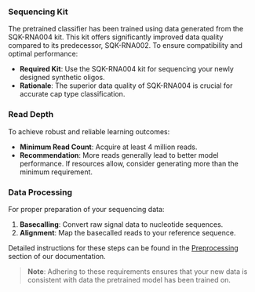 ### Sequencing Kit

The pretrained classifier has been trained using data generated from the SQK-RNA004 kit. This kit offers significantly improved data quality compared to its predecessor, SQK-RNA002. To ensure compatibility and optimal performance:

- **Required Kit**: Use the SQK-RNA004 kit for sequencing your newly designed synthetic oligos.
- **Rationale**: The superior data quality of SQK-RNA004 is crucial for accurate cap type classification.

### Read Depth

To achieve robust and reliable learning outcomes:

- **Minimum Read Count**: Acquire at least 4 million reads.
- **Recommendation**: More reads generally lead to better model performance. If resources allow, consider generating more than the minimum requirement.

### Data Processing

For proper preparation of your sequencing data:

1. **Basecalling**: Convert raw signal data to nucleotide sequences.
2. **Alignment**: Map the basecalled reads to your reference sequence.

Detailed instructions for these steps can be found in the [Preprocessing](preprocessing.md) section of our documentation.

> **Note**: Adhering to these requirements ensures that your new data is consistent with data the pretrained model has been trained on.
